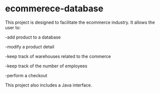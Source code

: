 # ecommerece-database
This project is designed to facilitate the ecommerce industry. It allows the user to:

-add product to a database

-modify a product detail

-keep track of warehouses related to the commerce

-keep track of the number of employees

-perform a checkout 

This project also includes a Java interface.
